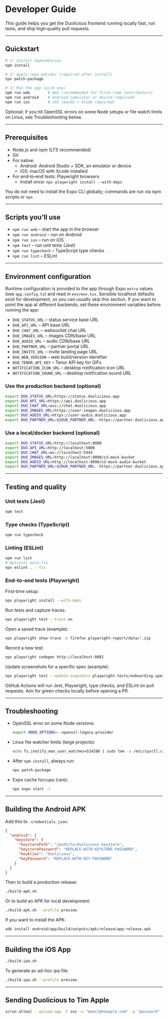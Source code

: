 # Developer Guide

This guide helps you get the Duolicious frontend running locally fast, run tests, and ship high‑quality pull requests.

---

## Quickstart

```bash
# 1) Install dependencies
npm install

# 2) Apply repo patches (required after install)
npx patch-package

# 3) Run the app (pick one)
npm run web        # Web (recommended for first-time contributors)
npm run android    # Android (emulator or device required)
npm run ios        # iOS (macOS + Xcode required)
```

Optional: if you hit OpenSSL errors on some Node setups or file watch limits on Linux, see Troubleshooting below.

---

## Prerequisites

- Node.js and npm (LTS recommended)
- Git
- For native:
  - Android: Android Studio + SDK, an emulator or device
  - iOS: macOS with Xcode installed
- For end‑to‑end tests: Playwright browsers
  - Install once: `npx playwright install --with-deps`

You do not need to install the Expo CLI globally; commands are run via npm scripts or `npx`.

---

## Scripts you’ll use

- `npm run web` – start the app in the browser
- `npm run android` – run on Android
- `npm run ios` – run on iOS
- `npm test` – run unit tests (Jest)
- `npm run typecheck` – TypeScript type checks
- `npm run lint` – ESLint

---

## Environment configuration

Runtime configuration is provided to the app through Expo `extra` values (see `app.config.ts`) and read in `env/env.tsx`. Sensible localhost defaults exist for development, so you can usually skip this section. If you want to point the app at different backends, set these environment variables before running the app:

- `DUO_STATUS_URL` – status service base URL
- `DUO_API_URL` – API base URL
- `DUO_CHAT_URL` – websocket chat URL
- `DUO_IMAGES_URL` – images CDN/base URL
- `DUO_AUDIO_URL` – audio CDN/base URL
- `DUO_PARTNER_URL` – partner portal URL
- `DUO_INVITE_URL` – invite landing page URL
- `DUO_WEB_VERSION` – web build/version identifier
- `DUO_TENOR_API_KEY` – Tenor API key for GIFs
- `NOTIFICATION_ICON_URL` – desktop notification icon URL
- `NOTIFICATION_SOUND_URL` – desktop notification sound URL

### Use the production backend (optional)
```bash
export DUO_STATUS_URL=https://status.duolicious.app
export DUO_API_URL=https://api.duolicious.app
export DUO_CHAT_URL=wss://chat.duolicious.app
export DUO_IMAGES_URL=https://user-images.duolicious.app
export DUO_AUDIO_URL=https://user-audio.duolicious.app
export DUO_PARTNER_URL=${DUO_PARTNER_URL:-https://partner.duolicious.app}
```

### Use a local/docker backend (optional)
```bash
export DUO_STATUS_URL=http://localhost:8080
export DUO_API_URL=http://localhost:5000
export DUO_CHAT_URL=ws://localhost:5443
export DUO_IMAGES_URL=http://localhost:9090/s3-mock-bucket
export DUO_AUDIO_URL=http://localhost:9090/s3-mock-audio-bucket
export DUO_PARTNER_URL=${DUO_PARTNER_URL:-https://partner.duolicious.app}
```

---

## Testing and quality

### Unit tests (Jest)
```bash
npm test
```

### Type checks (TypeScript)
```bash
npm run typecheck
```

### Linting (ESLint)
```bash
npm run lint
# Optional auto-fix
npx eslint . --fix
```

### End‑to‑end tests (Playwright)
First‑time setup:
```bash
npx playwright install --with-deps
```
Run tests and capture traces:
```bash
npx playwright test --trace on
```
Open a saved trace (example):
```bash
npx playwright show-trace -b firefox playwright-report/data/*.zip
```
Record a new test:
```bash
npx playwright codegen http://localhost:8081
```
Update screenshots for a specific spec (example):
```bash
npx playwright test --update-snapshots playwright-tests/onboarding.spec.ts
```

GitHub Actions will run Jest, Playwright, type checks, and ESLint on pull requests. Aim for green checks locally before opening a PR.

---

## Troubleshooting

- OpenSSL error on some Node versions:
  ```bash
  export NODE_OPTIONS=--openssl-legacy-provider
  ```
- Linux file watcher limits (large projects):
  ```bash
  echo fs.inotify.max_user_watches=524288 | sudo tee -a /etc/sysctl.conf && sudo sysctl -p
  ```
- After `npm install`, always run:
  ```bash
  npx patch-package
  ```
- Expo cache hiccups (rare):
  ```bash
  npx expo start -c
  ```

---

## Building the Android APK

Add this to `.credentials.json`:

```json
{
  "android": {
    "keystore": {
      "keystorePath": "/path/to/duolicious.keystore",
      "keystorePassword": "REPLACE-WITH-KEYSTORE-PASSWORD",
      "keyAlias": "duolicious",
      "keyPassword": "REPLACE-WITH-KEY-PASSWORD"
    }
  }
}
```

Then to build a production release:

```bash
./build-apk.sh
```

Or to build an APK for local development:

```bash
./build-apk.sh --profile preview
```

If you want to install the APK:

```bash
adb install android/app/build/outputs/apk/release/app-release.apk
```

---

## Building the iOS App

```bash
./build-ipa.sh
```

To generate an ad-hoc ipa file:

```bash
./build-ipa.sh --profile preview
```

---

## Sending Duolicious to Tim Apple

```bash
xcrun altool --upload-app -t ios -u "email@exmaple.com" -p "password" -f /path/to/duolicious-frontend/build-1720942386773.ipa
```
